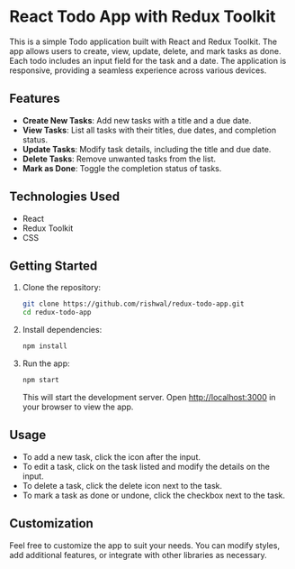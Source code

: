 # React Todo App with Redux Toolkit

This is a simple Todo application built with React and Redux Toolkit. The app allows users to create, view, update, delete, and mark tasks as done. Each todo includes an input field for the task and a date. The application is responsive, providing a seamless experience across various devices.

## Features

- **Create New Tasks**: Add new tasks with a title and a due date.
- **View Tasks**: List all tasks with their titles, due dates, and completion status.
- **Update Tasks**: Modify task details, including the title and due date.
- **Delete Tasks**: Remove unwanted tasks from the list.
- **Mark as Done**: Toggle the completion status of tasks.

## Technologies Used

- React
- Redux Toolkit
- CSS

## Getting Started

1. Clone the repository:

   ```bash
   git clone https://github.com/rishwal/redux-todo-app.git
   cd redux-todo-app
   ```

2. Install dependencies:

   ```bash
   npm install
   ```

3. Run the app:

   ```bash
   npm start
   ```

   This will start the development server. Open [http://localhost:3000](http://localhost:3000) in your browser to view the app.

## Usage

- To add a new task, click the icon after the input.
- To edit a task, click on the task listed and modify the details on the input.
- To delete a task, click the delete icon next to the task.
- To mark a task as done or undone, click the checkbox next to the task.


## Customization

Feel free to customize the app to suit your needs. You can modify styles, add additional features, or integrate with other libraries as necessary.
